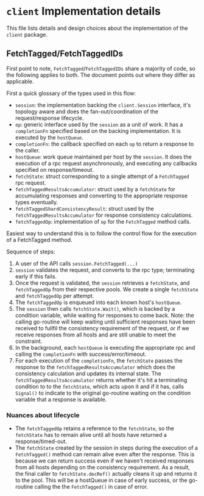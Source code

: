 # `client` Implementation details

This file lists details and design choices about the implementation of the `client` package.


## FetchTagged/FetchTaggedIDs
First point to note, `FetchTagged`/`FetchTaggedIDs` share a majority of code, so the following applies to both.
The document points out where they differ as applicable.

First a quick glossary of the types used in this flow:
- `session`: the implementation backing the `client.Session` interface, it's topology aware and does
the fan-out/coordination of the request/response lifecycle.
- `op`: generic interface used by the `session` as a unit of work. It has a `completionFn` specified based
on the backing implementation. It is executed by the `hostQueue`.
- `completionFn`: the callback specified on each `op` to return a response to the caller.
- `hostQueue`: work queue maintained per host by the `session`. It does the execution of a rpc request
asynchronously, and executing any callbacks specified on response/timeout.
- `fetchState`: struct corresponding to a single attempt of a `FetchTagged` rpc request.
- `fetchTaggedResultsAccumulator`: struct used by a `fetchState` for accumulating responses and converting to
the appropriate response types eventually.
- `fetchTaggedShardConsistencyResult`: struct used by the `fetchTaggedResultsAccumulator` for response
consistency calculations.
- `fetchTaggedOp`: implementation of `op` for the `FetchTagged` method calls.

Easiest way to understand this is to follow the control flow for the execution of a FetchTagged method.

Sequence of steps:
1. A user of the API calls `session.FetchTagged(...)`
2. `session` validates the request, and converts to the rpc type; terminating early if this fails.
3. Once the request is validated, the `session` retrieves a `fetchState`, and `fetchTaggedOp`
from their respective pools. We create a single `fetchState` and `fetchTaggedOp` per attempt.
4. The `fetchTaggedOp` is enqueued into each known host's `hostQueue`.
5. The `session` then calls `fetchState.Wait()`, which is backed by a condition variable, while
waiting for responses to come back. Note: the calling go-routine will keep waiting until sufficient
responses have been received to fullfil the consistency requirement of the request, or if we receive
responses from all hosts and are still unable to meet the constraint.
6. In the background, each `hostQueue` is executing the appropriate rpc and calling the `completionFn`
with success/error/timeout.
7. For each execution of the `completionFn`, the `fetchState` passes the response to the
`fetchTaggedResultsAccumulator` which does the consistency calculation and updates its internal state.
The `fetchTaggedResultsAccumulator` returns whether it's hit a terminating condition to to the `fetchState`,
which acts upon it and if it has, calls `Signal()` to indicate to the original go-routine waiting on the
condition variable that a response is available.

### Nuances about lifecycle
- The `fetchTaggedOp` retains a reference to the `fetchState`, so the `fetchState` has to remain alive
until all hosts have returned a response/timed-out.
- The `fetchState` created by the session in steps during the execution of a `FetchTagged()` method can
remain alive even after the response. This is because we can return success even if we haven't received
responses from all hosts depending on the consistency requirement. As a result, the final caller to
`fetchState.decRef()` actually cleans it up and returns it to the pool. This will be a hostQueue in case
of early success, or the go-routine calling the the `FetchTagged()` in case of error.
